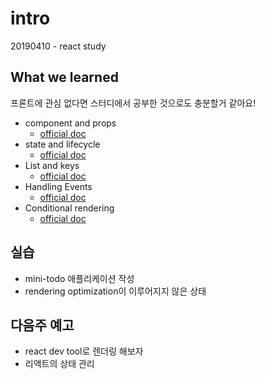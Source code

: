 # intro

20190410 - react study

## What we learned

프론트에 관심 없다면 스터디에서 공부한 것으로도 충분할거 같아요!

- component and props
  - [official doc](https://reactjs.org/docs/components-and-props.html)
- state and lifecycle
  - [official doc](https://reactjs.org/docs/state-and-lifecycle.html)
- List and keys
  - [official doc](https://reactjs.org/docs/lists-and-keys.html)
- Handling Events
  - [official doc](https://reactjs.org/docs/handling-events.html)
- Conditional rendering
  - [official doc](https://reactjs.org/docs/conditional-rendering.html)

## 실습

* mini-todo 애플리케이션 작성
* rendering optimization이 이루어지지 않은 상태

## 다음주 예고

* react dev tool로 렌더링 해보자
* 리액트의 상태 관리